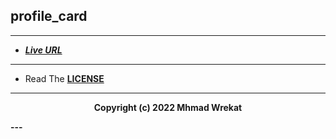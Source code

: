 ## profile_card

---

- **_[Live URL](https://wrekat.com/)_**

---

- Read The **[LICENSE](./LICENSE)**

---

<b>
<p align="center">
Copyright (c) 2022 Mhmad Wrekat
</p>
---
